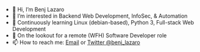 - 👋 Hi, I’m Benj Lazaro
- 👀 I’m interested in Backend Web Development, InfoSec, & Automation
- 🌱 Continuously learning Linux (debian-based), Python 3, Full-stack Web Development
- 💞️ On the lookout for a remote (WFH) Software Developer role
- 📫 How to reach me: <a href="mailto: benjie.work@gmail.com">Email</a> or <a href="https://twitter.com/benj_lazaro">Twitter @benj_lazaro</a>

<!---
benj-lazaro/benj-lazaro is a ✨ special ✨ repository because its `README.md` (this file) appears on your GitHub profile.
You can click the Preview link to take a look at your changes.
--->
